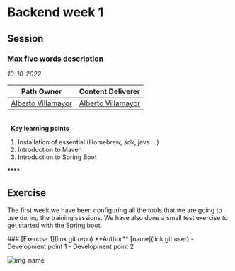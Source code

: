 # Backend week 1

## Session
### Max five words description

*10-10-2022*

<!-- (Do not change the line below!!!) -->
| **Path Owner** | **Content Deliverer** | 
| --- | --- | 
| [Alberto Villamayor](https://github.com/avillamayordevega) | [Alberto Villamayor](https://github.com/avillamayordevega) | \ 

\
&nbsp; <!-- (Do not change this and above line PLEASE!!!) -->
**Key learning points** <!-- (Do not change this line!!!) -->
1. Installation of essential (Homebrew, sdk, java ...)
2. Introduction to Maven
3. Introduction to Spring Boot

**** <!-- (Delete this comment and just leave the 4 *) -->

## Exercise
The first week we have been configuring all the tools that we are going to use during the training sessions.
We have also done a small test exercise to get started with the Spring boot.
<!-- Comment wheter if it is autonomous or group work -->
<Statement>
### [Exercise 1](link git repo)
**Author** [name](link git user)
- Development point 1
- Development point 2

 ![img_name](assets/img_name.jpg)  

